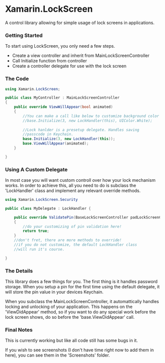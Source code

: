 Xamarin.LockScreen
==================

A control library allowing for simple usage of lock screens in applications. 

### Getting Started

To start using LockScreen, you only need a few steps.

* Create a view controller and inherit from MainLockScreenController
* Call Initialize function from controller
* Create a controller delegate for use with the lock screen

### The Code

```csharp
using Xamarin.LockScreen;

public class MyController : MainLockScreenController
{
	public override ViewWillAppear(bool animated)
	{
		//You can make a call like below to customize background color
		//base.Initialize(3, new LockHandler(this), UIColor.White);
		
		//Lock hanlder is a presetup delegate. Handles saving
		//passcode in Keychain.
		base.Initialize(3, new LockHandler(this));
		base.ViewWillAppear(animated);
	}

}
```

### Using A Custom Delegate

In most case you will want custom controll over how your lock mechanism works. In order to achieve this, all you need to do is subclass the 'LockHandler' class and implement any relevant override methods.

```csharp
using Xamarin.LockScreen.Security

public class MyDelegate : LockHandler {

	public override ValidatePin(BaseLockScreenController padLockScreenController, string pin)
	{
		//do your customizing of pin validation here!
		return true;
	}
	//don't fret, there are more methods to override! 
	//if you do not customize, the default LockHandler class
	//will run it's course.

}

```

### The Details

This library does a few things for you. The first thing is it handles password storage. When you setup a pin for the first time using the default delegate, it will store the pin value in your devices Keychain.

When you subclass the MainLockScreenController, it automattically handles locking and unlocking of your application. This happens on the 'ViewDidAppear' method, so if you want to do any special work before the lock screen shows, do so before the 'base.ViewDidAppear' call. 


### Final Notes

This is currently working but like all code still has some bugs in it. 

If you wish to see screenshots (I don't have time right now to add them in here), you can see them in the 'Screenshots' folder.
